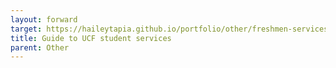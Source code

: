 ```yaml
---
layout: forward
target: https://haileytapia.github.io/portfolio/other/freshmen-services.pdf
title: Guide to UCF student services
parent: Other
---
```

